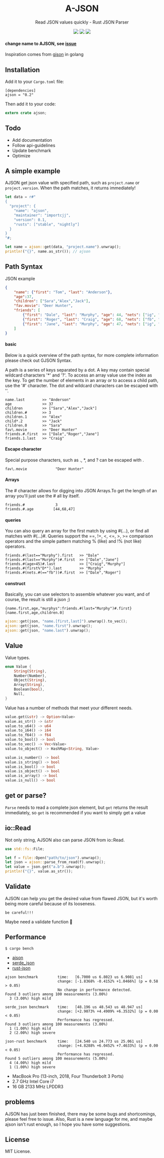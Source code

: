 <div align="center">
  <!-- <img alt="AJSON" src="logo.png"> -->
  <h1>A-JSON</h1>
  <p>Read JSON values quickly - Rust JSON Parser</p>

  <a href="https://github.com/importcjj/rust-ajson">
  <img src="https://travis-ci.org/importcjj/rust-ajson.svg?branch=master"></a>

  <img src="https://img.shields.io/badge/crates.io-0.2.0-blue">

  <a href="https://importcjj.github.io/rust-ajson-playground/">
  <img src="https://img.shields.io/badge/goto-playground-orange">

</a>


</div>


#### change name to AJSON, see [issue](https://github.com/importcjj/a-json/issues/2)
Inspiration comes from [gjson](https://github.com/tidwall/gjson) in golang

## Installation
Add it to your `Cargo.toml` file:
```
[dependencies]
ajson = "0.2"
```
Then add it to your code:
```rust
extern crate ajson;
```

## Todo

* Add documentation
* Follow api-guidelines
* Update benchmark
* Optimize

## A simple example

AJSON get json value with specified path, such as `project.name` or `project.version`. When the path matches, it returns immediately!

```rust
let data = r#"
{
  "project": {
    "name": "ajson",
    "maintainer": "importcjj",
    "version": 0.1,
    "rusts": ["stable", "nightly"]
  }
}
"#;

let name = ajson::get(data, "project.name").unwrap();
println!("{}", name.as_str()); // ajson
```

## Path Syntax

JSON example

```json
{
    "name": {"first": "Tom", "last": "Anderson"},
    "age":37,
    "children": ["Sara","Alex","Jack"],
    "fav.movie": "Deer Hunter",
    "friends": [
        {"first": "Dale", "last": "Murphy", "age": 44, "nets": ["ig", "fb", "tw"]},
        {"first": "Roger", "last": "Craig", "age": 68, "nets": ["fb", "tw"]},
        {"first": "Jane", "last": "Murphy", "age": 47, "nets": ["ig", "tw"]}
    ]
}
```

#### basic
Below is a quick overview of the path syntax, for more complete information please check out GJSON Syntax.

A path is a series of keys separated by a dot. A key may contain special wildcard characters '*' and '?'. To access an array value use the index as the key. To get the number of elements in an array or to access a child path, use the '#' character. The dot and wildcard characters can be escaped with '\'.

```
name.last        >> "Anderson"
age              >> 37
children         >> ["Sara","Alex","Jack"]
children.#       >> 3
children.1       >> "Alex"
child*.2         >> "Jack"
c?ildren.0       >> "Sara"
fav\.movie       >> "Deer Hunter"
friends.#.first  >> ["Dale","Roger","Jane"]
friends.1.last   >> "Craig"
```

#### Escape character
Special purpose characters, such as ., *, and ? can be escaped with \.

```
fav\.movie             "Deer Hunter"
```

#### Arrays
The # character allows for digging into JSON Arrays.To get the length of an array you'll just use the # all by itself.

```
friends.#              3
friends.#.age         [44,68,47]
```

#### queries
You can also query an array for the first match by using #(...), or find all matches with #(...)#. Queries support the ==, !=, <, <=, >, >= comparison operators and the simple pattern matching % (like) and !% (not like) operators.

```
friends.#(last=="Murphy").first   >> "Dale"
friends.#(last=="Murphy")#.first  >> ["Dale","Jane"]
friends.#(age>45)#.last           >> ["Craig","Murphy"]
friends.#(first%"D*").last        >> "Murphy"
friends.#(nets.#(=="fb"))#.first  >> ["Dale","Roger"]
```

#### construct
Basically, you can use selectors to assemble whatever you want, and of course, the result is still a json ;)


```
{name.first,age,"murphys":friends.#(last="Murphy")#.first}
[name.first,age,children.0]
```

```rust
ajson::get(json, "name.[first,last]").unwrap().to_vec();
ajson::get(json, "name.first").unwrap(); 
ajson::get(json, "name.last").unwrap();
```

## Value

Value types.
```rust
enum Value {
    String(String),
    Number(Number),
    Object(String),
    Array(String),
    Boolean(bool),
    Null,
}
```

Value has a number of methods that meet your different needs.

```rust
value.get(&str) -> Option<Value>
value.as_str() -> &str
value.to_u64() -> u64
value.to_i64() -> i64
value.to_f64() -> f64
value.to_bool() -> bool
value.to_vec() -> Vec<Value>
value.to_object() -> HashMap<String, Value>
```


```rust
value.is_number() -> bool
value.is_string() -> bool
value.is_bool() -> bool
value.is_object() -> bool
value.is_array() -> bool
value.is_null() -> bool
```


## get or parse?

`Parse` needs to read a complete json element, but `get` returns the result immediately, so `get` is recommended if you want to simply get a value

## io::Read

Not only string, AJSON also can parse JSON from io::Read.

```rust
use std::fs::File;

let f = file::Open("path/to/json").unwrap();
let json = ajson::parse_from_read(f).unwrap();
let value = json.get("a.b").unwrap();
println!("{}", value.as_str());
```

## Validate

AJSON can help you get the desired value from flawed JSON, but it's worth being more careful because of its looseness.

`be careful!!!`

Maybe need a validate function 🤔

## Performance

`$ cargo bench`

* [ajson](https://github.com/importcjj/ajson)
* [serde_json](https://github.com/serde-rs/json)
* [rust-json](https://github.com/maciejhirsz/json-rust)

```
ajson benchmark         time:   [6.7000 us 6.8023 us 6.9081 us]                             
                        change: [-1.8368% -0.4152% +1.0466%] (p = 0.58 > 0.05)
                        No change in performance detected.
Found 3 outliers among 100 measurements (3.00%)
  3 (3.00%) high mild

serde_json benchmark    time:   [48.196 us 48.543 us 48.947 us]                                  
                        change: [+2.9073% +4.4909% +6.3532%] (p = 0.00 < 0.05)
                        Performance has regressed.
Found 3 outliers among 100 measurements (3.00%)
  1 (1.00%) high mild
  2 (2.00%) high severe

json-rust benchmark     time:   [24.540 us 24.773 us 25.061 us]                                 
                        change: [+4.8288% +6.0452% +7.4633%] (p = 0.00 < 0.05)
                        Performance has regressed.
Found 5 outliers among 100 measurements (5.00%)
  4 (4.00%) high mild
  1 (1.00%) high severe
```

* MacBook Pro (13-inch, 2018, Four Thunderbolt 3 Ports)
* 2.7 GHz Intel Core i7
* 16 GB 2133 MHz LPDDR3

## problems

AJSON has just been finished, there may be some bugs and shortcomings, please feel free to issue. Also, Rust is a new language for me, and maybe ajson isn't rust enough, so I hope you have some suggestions.

## License
 MIT License.
